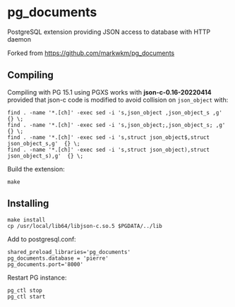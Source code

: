 # pg_documents

PostgreSQL extension providing JSON access to database with HTTP daemon 

Forked from https://github.com/markwkm/pg_documents

## Compiling

Compiling with PG 15.1 using PGXS works with **json-c-0.16-20220414** provided that json-c code is modified to avoid collision on `json_object` with:

```
find . -name '*.[ch]' -exec sed -i 's,json_object ,json_object_s ,g'  {} \;
find . -name '*.[ch]' -exec sed -i 's,json_object;,json_object_s; ,g'  {} \;
find . -name '*.[ch]' -exec sed -i 's,struct json_object$,struct json_object_s,g'  {} \;
find . -name '*.[ch]' -exec sed -i 's,struct json_object),struct json_object_s),g'  {} \;
```
Build the extension:
```
make
```
## Installing

```
make install
cp /usr/local/lib64/libjson-c.so.5 $PGDATA/../lib
```

Add to postgresql.conf:
```
shared_preload_libraries='pg_documents'
pg_documents.database = 'pierre'
pg_documents.port='8000'
```
Restart PG instance:
```
pg_ctl stop
pg_ctl start
```
